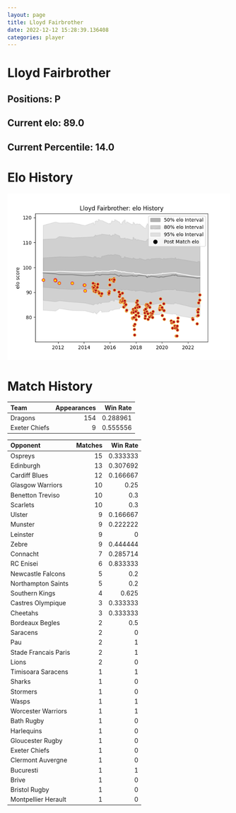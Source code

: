 ```yaml
---  
layout: page  
title: Lloyd Fairbrother  
date: 2022-12-12 15:28:39.136408  
categories: player  
---
```

# Lloyd Fairbrother

## Positions: P

## Current elo: 89.0

## Current Percentile: 14.0

# Elo History


![elo history](history_LloydFairbrother.png)
# Match History


| Team          |   Appearances |   Win Rate |
|:--------------|--------------:|-----------:|
| Dragons       |           154 |   0.288961 |
| Exeter Chiefs |             9 |   0.555556 |

| Opponent             |   Matches |   Win Rate |
|:---------------------|----------:|-----------:|
| Ospreys              |        15 |   0.333333 |
| Edinburgh            |        13 |   0.307692 |
| Cardiff Blues        |        12 |   0.166667 |
| Glasgow Warriors     |        10 |   0.25     |
| Benetton Treviso     |        10 |   0.3      |
| Scarlets             |        10 |   0.3      |
| Ulster               |         9 |   0.166667 |
| Munster              |         9 |   0.222222 |
| Leinster             |         9 |   0        |
| Zebre                |         9 |   0.444444 |
| Connacht             |         7 |   0.285714 |
| RC Enisei            |         6 |   0.833333 |
| Newcastle Falcons    |         5 |   0.2      |
| Northampton Saints   |         5 |   0.2      |
| Southern Kings       |         4 |   0.625    |
| Castres Olympique    |         3 |   0.333333 |
| Cheetahs             |         3 |   0.333333 |
| Bordeaux Begles      |         2 |   0.5      |
| Saracens             |         2 |   0        |
| Pau                  |         2 |   1        |
| Stade Francais Paris |         2 |   1        |
| Lions                |         2 |   0        |
| Timisoara Saracens   |         1 |   1        |
| Sharks               |         1 |   0        |
| Stormers             |         1 |   0        |
| Wasps                |         1 |   1        |
| Worcester Warriors   |         1 |   1        |
| Bath Rugby           |         1 |   0        |
| Harlequins           |         1 |   0        |
| Gloucester Rugby     |         1 |   0        |
| Exeter Chiefs        |         1 |   0        |
| Clermont Auvergne    |         1 |   0        |
| Bucuresti            |         1 |   1        |
| Brive                |         1 |   0        |
| Bristol Rugby        |         1 |   0        |
| Montpellier Herault  |         1 |   0        |
